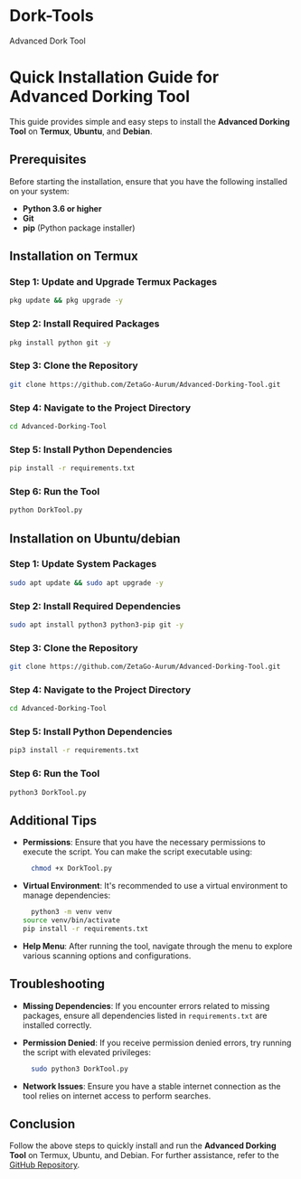 # Dork-Tools
Advanced Dork Tool

# Quick Installation Guide for Advanced Dorking Tool

This guide provides simple and easy steps to install the **Advanced Dorking Tool** on **Termux**, **Ubuntu**, and **Debian**.

## Prerequisites

Before starting the installation, ensure that you have the following installed on your system:

- **Python 3.6 or higher**
- **Git**
- **pip** (Python package installer)

## Installation on Termux

### Step 1: Update and Upgrade Termux Packages

```bash
pkg update && pkg upgrade -y
```

### Step 2: Install Required Packages

```bash
pkg install python git -y
```

### Step 3: Clone the Repository

```bash
git clone https://github.com/ZetaGo-Aurum/Advanced-Dorking-Tool.git
```

### Step 4: Navigate to the Project Directory

```bash
cd Advanced-Dorking-Tool
```

### Step 5: Install Python Dependencies

```bash
pip install -r requirements.txt
```

### Step 6: Run the Tool

```bash
python DorkTool.py
```


## Installation on Ubuntu/debian

### Step 1: Update System Packages

```bash
sudo apt update && sudo apt upgrade -y
```

### Step 2: Install Required Dependencies

```bash
sudo apt install python3 python3-pip git -y
```

### Step 3: Clone the Repository

```bash
git clone https://github.com/ZetaGo-Aurum/Advanced-Dorking-Tool.git
```

### Step 4: Navigate to the Project Directory

```bash
cd Advanced-Dorking-Tool
```

### Step 5: Install Python Dependencies

```bash
pip3 install -r requirements.txt
```

### Step 6: Run the Tool
```bash
python3 DorkTool.py
```


## Additional Tips

- **Permissions**: Ensure that you have the necessary permissions to execute the script. You can make the script executable using:
  
  ```bash
    chmod +x DorkTool.py
  ```
  
- **Virtual Environment**: It's recommended to use a virtual environment to manage dependencies:

  ```bash
    python3 -m venv venv
  source venv/bin/activate
  pip install -r requirements.txt
  ```

- **Help Menu**: After running the tool, navigate through the menu to explore various scanning options and configurations.
  
## Troubleshooting

- **Missing Dependencies**: If you encounter errors related to missing packages, ensure all dependencies listed in `requirements.txt` are installed correctly.
  
- **Permission Denied**: If you receive permission denied errors, try running the script with elevated privileges:

  ```bash
    sudo python3 DorkTool.py
  ```

- **Network Issues**: Ensure you have a stable internet connection as the tool relies on internet access to perform searches.
  
  
## Conclusion

Follow the above steps to quickly install and run the **Advanced Dorking Tool** on Termux, Ubuntu, and Debian. For further assistance, refer to the [GitHub Repository](https://github.com/ZetaGo-Aurum?tab=repositories).
